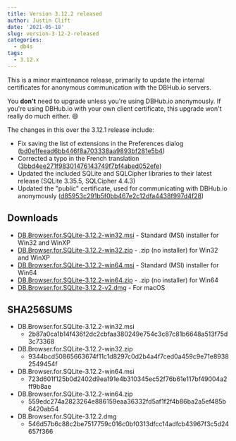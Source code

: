 ```yaml
---
title: Version 3.12.2 released
author: Justin Clift
date: '2021-05-18'
slug: version-3-12-2-released
categories:
  - db4s
tags:
  - 3.12.x
---
```


This is a minor maintenance release, primarily to update the internal certificates for
anonymous communication with the DBHub.io servers.

You **don't** need to upgrade unless you're using DBHub.io anonymously.  If you're using DBHub.io
with your own client certificate, this upgrade won't really do much either. :smile:

The changes in this over the 3.12.1 release include:

* Fix saving the list of extensions in the Preferences dialog ([bd0e1feead6bb446f8a703338aa9893bf281e5b4](https://github.com/sqlitebrowser/sqlitebrowser/commit/bd0e1feead6bb446f8a703338aa9893bf281e5b4))
* Corrected a typo in the French translation ([3bbd4ee271f98301476143749f7bf4abed052efe](https://github.com/sqlitebrowser/sqlitebrowser/commit/3bbd4ee271f98301476143749f7bf4abed052efe))
* Updated the included SQLite and SQLCipher libraries to their latest release (SQLite 3.35.5, SQLCipher 4.4.3)
* Updated the "public" certificate, used for communicating with DBHub.io anonymously ([d85953c291b5f0bb467e2c12dfa4438f997d4f28](https://github.com/sqlitebrowser/sqlitebrowser/commit/d85953c291b5f0bb467e2c12dfa4438f997d4f28))

## Downloads

* [DB.Browser.for.SQLite-3.12.2-win32.msi](https://github.com/sqlitebrowser/sqlitebrowser/releases/download/v3.12.2/DB.Browser.for.SQLite-3.12.2-win32.msi) - Standard (MSI) installer for Win32 and WinXP
* [DB.Browser.for.SQLite-3.12.2-win32.zip](https://github.com/sqlitebrowser/sqlitebrowser/releases/download/v3.12.2/DB.Browser.for.SQLite-3.12.2-win32.zip) - .zip (no installer) for Win32 and WinXP
* [DB.Browser.for.SQLite-3.12.2-win64.msi](https://github.com/sqlitebrowser/sqlitebrowser/releases/download/v3.12.2/DB.Browser.for.SQLite-3.12.2-win64.msi) - Standard (MSI) installer for Win64
* [DB.Browser.for.SQLite-3.12.2-win64.zip](https://github.com/sqlitebrowser/sqlitebrowser/releases/download/v3.12.2/DB.Browser.for.SQLite-3.12.2-win64.zip) - .zip (no installer) for Win64
* [DB.Browser.for.SQLite-3.12.2-v2.dmg](https://github.com/sqlitebrowser/sqlitebrowser/releases/download/v3.12.2/DB.Browser.for.SQLite-3.12.2.dmg) - For macOS

## SHA256SUMS
* DB.Browser.for.SQLite-3.12.2-win32.msi
  * 2b87a0ca1b14f436f2dc2cbfaa380249e754c3c87c81b6648a513f75d3c73368
* DB.Browser.for.SQLite-3.12.2-win32.zip
  * 9344bcd50865663674f11c1d8297c0d2b4a4f7ced0a459c9e71e89382549454f
* DB.Browser.for.SQLite-3.12.2-win64.msi
  * 723d601f125b0d2402d9ea191e4b310345ec52f76b61e117bf49004a2ff9b8ae
* DB.Browser.for.SQLite-3.12.2-win64.zip
  * 559edc274a2823264e886159eaa36332fd5af1f2f4b86ba2a5ef485b6420ab54
* DB.Browser.for.SQLite-3.12.2.dmg
  * 546d57b6c88c2be7517759c016c0bf0313dfcc14adfcb43967f3c5d24657f366
  